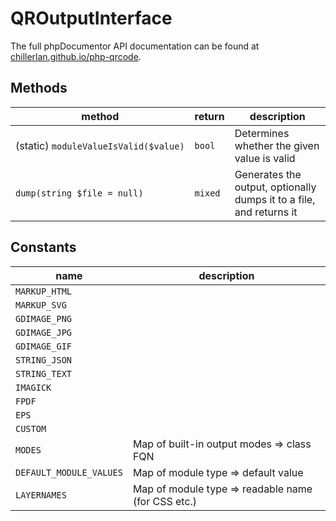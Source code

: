 # QROutputInterface

The full phpDocumentor API documentation can be found at [chillerlan.github.io/php-qrcode](https://chillerlan.github.io/php-qrcode/classes/chillerlan-QRCode-Output-QROutputInterface.html).


##  Methods
<!-- using non-breaking spaces chr(255) in the longest method signature to force the silly table to stretch -->
| method                                | return  | description                                                         |
|---------------------------------------|---------|---------------------------------------------------------------------|
| (static) `moduleValueIsValid($value)` | `bool`  | Determines whether the given value is valid                         |
| `dump(string $file = null)`           | `mixed` | Generates the output, optionally dumps it to a file, and returns it |


##  Constants

| name                    | description                                        |
|-------------------------|----------------------------------------------------|
| `MARKUP_HTML`           |                                                    |
| `MARKUP_SVG`            |                                                    |
| `GDIMAGE_PNG`           |                                                    |
| `GDIMAGE_JPG`           |                                                    |
| `GDIMAGE_GIF`           |                                                    |
| `STRING_JSON`           |                                                    |
| `STRING_TEXT`           |                                                    |
| `IMAGICK`               |                                                    |
| `FPDF`                  |                                                    |
| `EPS`                   |                                                    |
| `CUSTOM`                |                                                    |
| `MODES`                 | Map of built-in output modes => class FQN          |
| `DEFAULT_MODULE_VALUES` | Map of module type => default value                |
| `LAYERNAMES`            | Map of module type => readable name (for CSS etc.) |
